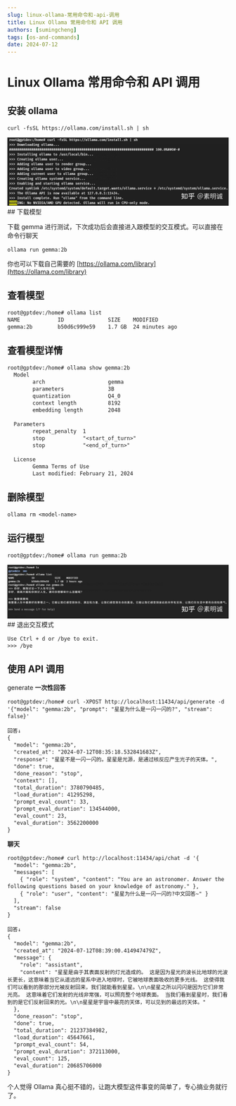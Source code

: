 ```yaml
---
slug: linux-ollama-常用命令和-api-调用
title: Linux Ollama 常用命令和 API 调用
authors: [sumingcheng]
tags: [os-and-commands]
date: 2024-07-12
---
```


# Linux Ollama 常用命令和 API 调用



 

## 安装 ollama  
```
curl -fsSL https://ollama.com/install.sh | sh
```
![19129b550cdfe1a30a05973ac4fccb9b](../image/19129b550cdfe1a30a05973ac4fccb9b.jpg)## 下载模型  

下载 gemma 进行测试，下次成功后会直接进入跟模型的交互模式。可以直接在命令行聊天

```
ollama run gemma:2b
```

你也可以下载自己需要的 [https://ollama.com/library](https://ollama.com/library)

## 查看模型  
```
root@gptdev:/home# ollama list
NAME            ID              SIZE    MODIFIED       
gemma:2b        b50d6c999e59    1.7 GB  24 minutes ago
```
## 查看模型详情  
```
root@gptdev:/home# ollama show gemma:2b
  Model                             
        arch                    gemma                
        parameters              3B                   
        quantization            Q4_0                 
        context length          8192                 
        embedding length        2048                 
                                          
  Parameters                        
        repeat_penalty  1                          
        stop            "<start_of_turn>"          
        stop            "<end_of_turn>"            
                                          
  License                           
        Gemma Terms of Use                        
        Last modified: February 21, 2024          
```
## 删除模型  
```
ollama rm <model-name>
```
## 运行模型  
```
root@gptdev:/home# ollama run gemma:2b
```
![9e5360abeb936307f17341381d6658e1](../image/9e5360abeb936307f17341381d6658e1.jpg)## 退出交互模式  
```
Use Ctrl + d or /bye to exit.
>>> /bye
```
## 使用 API 调用  

generate **一次性回答**

```
root@gptdev:/home# curl -XPOST http://localhost:11434/api/generate -d '{"model": "gemma:2b", "prompt": "星星为什么是一闪一闪的?", "stream": false}'

回答↓
{
  "model": "gemma:2b",
  "created_at": "2024-07-12T08:35:18.532841683Z",
  "response": "星星不是一闪一闪的。星星是光源，是通过核反应产生光子的天体。",
  "done": true,
  "done_reason": "stop",
  "context": [],
  "total_duration": 3780790485,
  "load_duration": 41295298,
  "prompt_eval_count": 33,
  "prompt_eval_duration": 134544000,
  "eval_count": 23,
  "eval_duration": 3562200000
}
```

**聊天**

```
root@gptdev:/home# curl http://localhost:11434/api/chat -d '{                                                                                      
  "model": "gemma:2b",
  "messages": [
    { "role": "system", "content": "You are an astronomer. Answer the following questions based on your knowledge of astronomy." },
    { "role": "user", "content": "星星为什么是一闪一闪的?中文回答~" }
  ],
  "stream": false
}

回答↓
{
  "model": "gemma:2b",
  "created_at": "2024-07-12T08:39:00.414947479Z",
  "message": {
    "role": "assistant",
    "content": "星星是由于其表面反射的灯光造成的。 这是因为星光的波长比地球的光波长更长，这意味着当它从遥远的星系中进入地球时，它被地球表面吸收的更多光线。 这使得我们可以看到的那部分光被反射回来，我们就能看到星星。\n\n星星之所以闪闪是因为它们非常光亮。 这意味着它们发射的光线非常强，可以照亮整个地球表面。 当我们看到星星时，我们看到的是它们反射回来的光。\n\n星星是宇宙中最亮的天体，可以见到的最远的天体。"
  },
  "done_reason": "stop",
  "done": true,
  "total_duration": 21237384982,
  "load_duration": 45647661,
  "prompt_eval_count": 54,
  "prompt_eval_duration": 372113000,
  "eval_count": 125,
  "eval_duration": 20685706000
}
```

个人觉得 Ollama 真心挺不错的，让跑大模型这件事变的简单了，专心搞业务就行了。